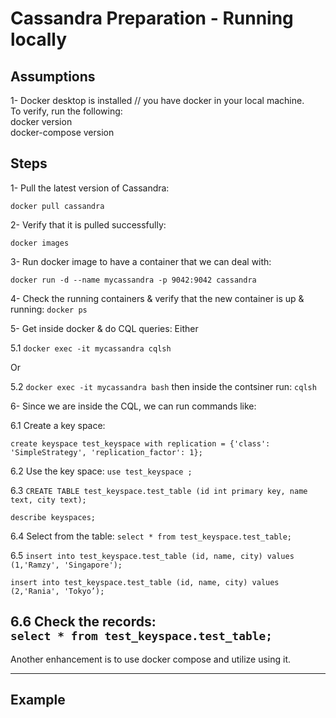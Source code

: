 # Cassandra Preparation - Running locally


## Assumptions  
1- Docker desktop is installed // you have docker in your local machine.  
To verify, run the following:  
docker version  
docker-compose version  

## Steps  

1- Pull the latest version of Cassandra:  

`docker pull cassandra`

2- Verify that it is pulled successfully:  

`docker images`


3- Run docker image to have a  container that we can deal with:

`docker run -d --name mycassandra -p 9042:9042 cassandra`

4- Check the running containers & verify that the new container is up & running:
`docker ps`


5- Get inside docker & do CQL queries:
Either

5.1
`docker exec -it mycassandra cqlsh`

Or

5.2
`docker exec -it mycassandra bash`
then inside the contsiner run: 
`cqlsh`



6- Since we are inside the CQL, we can run commands like:

6.1 Create a key space:

`create keyspace test_keyspace with replication = {'class': 'SimpleStrategy', 'replication_factor': 1};`

6.2 Use the key space:
`use test_keyspace ;`

6.3
`CREATE TABLE test_keyspace.test_table (id int primary key, name text, city text);`

`describe keyspaces;`


6.4
Select from the table:
`select * from test_keyspace.test_table;`


6.5
`insert into test_keyspace.test_table (id, name, city) values (1,'Ramzy', 'Singapore');  `

`insert into test_keyspace.test_table (id, name, city) values (2,'Rania', 'Tokyo’);  `


6.6 
Check the records:  
`select * from test_keyspace.test_table;  `
----

Another enhancement is to use docker compose and utilize using it.   

----
## Example

